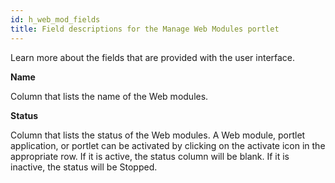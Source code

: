 ```yaml
---
id: h_web_mod_fields
title: Field descriptions for the Manage Web Modules portlet
---
```





Learn more about the fields that are provided with the user interface.

**Name**

Column that lists the name of the Web modules.

**Status**

Column that lists the status of the Web modules. A Web module, portlet application, or portlet can be activated by clicking on the activate icon in the appropriate row. If it is active, the status column will be blank. If it is inactive, the status will be Stopped.


